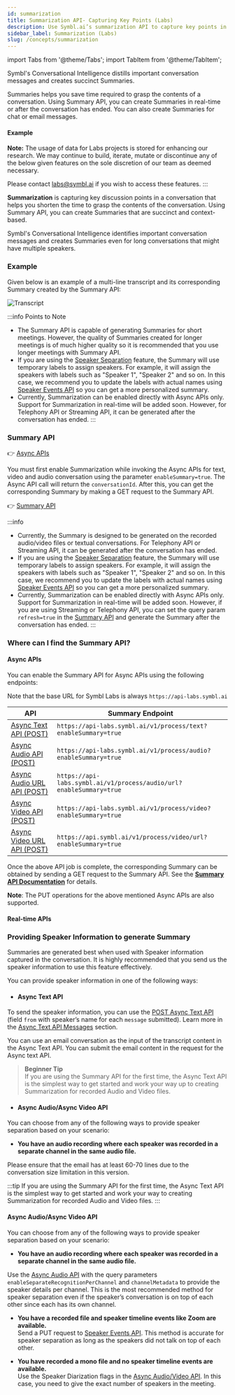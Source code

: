 ```yaml
---
id: summarization
title: Summarization API- Capturing Key Points (Labs)
description: Use Symbl.ai’s summarization API to capture key points in a conversation and create succinct summaries. Learn more.
sidebar_label: Summarization (Labs)
slug: /concepts/summarization
---
```


import Tabs from '@theme/Tabs';
import TabItem from '@theme/TabItem';

Symbl's Conversational Intelligence distills important conversation messages and creates succinct Summaries. 

Summaries helps you save time required to grasp the contents of a conversation. Using Summary API, you can create Summaries in real-time or after the conversation has ended. You can also create Summaries for chat or email messages. 


#### Example

**Note:** The usage of data for Labs projects is stored for enhancing our research.  We may continue to build, iterate, mutate or discontinue any of the below given features on the sole discretion of our team as deemed necessary. 

Please contact labs@symbl.ai if you wish to access these features. 
:::

**Summarization** is capturing key discussion points in a conversation that helps you shorten the time to grasp the contents of the conversation. 
Using Summary API, you can create Summaries that are succinct and context-based. 

Symbl's Conversational Intelligence identifies important conversation messages and creates Summaries even for long conversations that might have multiple speakers. 

### Example

Given below is an example of a multi-line transcript and its corresponding Summary created by the Summary API:

![Transcript](/img/summary_labs_final.png)


:::info Points to Note
- The Summary API is capable of generating Summaries for short meetings. However, the quality of Summaries created for longer meetings is of much higher quality so it is recommended that you use longer meetings with Summary API. 
- If you are using the [Speaker Separation](/docs/async-api/tutorials/get-speaker-separation-audio-video/) feature, the Summary will use temporary labels to assign speakers. For example, it will assign the speakers with labels such as "Speaker 1", "Speaker 2" and so on. In this case, we recommend you to update the labels with actual names using [Speaker Events API](/docs/conversation-api/speaker-events) so you can get a more personalized summary. 
- Currently, Summarization can be enabled directly with Async APIs only. Support for Summarization in real-time will be added soon. However, for Telephony API or Streaming API, it can be generated after the conversation has ended. 
:::

### Summary API

👉 [Async APIs](/docs/async-api/overview/text/post-text)

You must first enable Summarization while invoking the Async APIs for text, video and audio conversation using the parameter `enableSummary=true`. The Async API call will return the `conversationId`. After this, you can get the corresponding Summary by making a GET request to the Summary API. 

👉 [Summary API](/docs/conversation-api/summary)


:::info
- Currently, the Summary is designed to be generated on the recorded audio/video files or textual conversations. For Telephony API or Streaming API, it can be generated after the conversation has ended.
- If you are using the [Speaker Separation](/docs/async-api/tutorials/get-speaker-separation-audio-video/) feature, the Summary will use temporary labels to assign speakers. For example, it will assign the speakers with labels such as "Speaker 1", "Speaker 2" and so on. In this case, we recommend you to update the labels with actual names using [Speaker Events API](/docs/conversation-api/speaker-events) so you can get a more personalized summary. 
- Currently, Summarization can be enabled directly with Async APIs only. Support for Summarization in real-time will be added soon. However, if you are using Streaming or Telephony API, you can set the query param `refresh=true` in the [Summary API](/docs/conversation-api/summary) and generate the Summary after the conversation has ended. 
:::

### Where can I find the Summary API?

#### Async APIs

You can enable the Summary API for Async APIs using the following endpoints: <br/> 

Note that the base URL for Symbl Labs is always `https://api-labs.symbl.ai`

API  | Summary Endpoint
---------- | -------
[Async Text API (POST)](/docs/async-api/overview/text/post-text)| ```https://api-labs.symbl.ai/v1/process/text?enableSummary=true ```
[Async Audio API (POST)](/docs/async-api/overview/audio/post-audio)| ```https://api-labs.symbl.ai/v1/process/audio?enableSummary=true```
[Async Audio URL API (POST)](/docs/async-api/overview/audio/post-audio-url)| ```https://api-labs.symbl.ai/v1/process/audio/url?enableSummary=true```
[Async Video API (POST)](/docs/async-api/overview/video/post-video)| ```https://api-labs.symbl.ai/v1/process/video?enableSummary=true```
[Async Video URL API (POST)](/docs/async-api/overview/video/post-video-url)| ```https://api.symbl.ai/v1/process/video/url?enableSummary=true```

Once the above API job is complete, the corresponding Summary can be obtained by sending a GET request to the Summary API. See the [**Summary API Documentation**](/docs/conversation-api/summary) for details.

**Note**: The PUT operations for the above mentioned Async APIs are also supported. 

#### Real-time APIs

### Providing Speaker Information to generate Summary

Summaries are generated best when used with Speaker information captured in the conversation. It is highly recommended that you send us the speaker information to use this feature effectively.

You can provide speaker information in one of the following ways:

- #### Async Text API

To send the speaker information, you can use the [POST Async Text API](/docs/async-api/overview/text/post-text/) (field `from` with speaker’s name for each `message` submitted). Learn more in the [Async Text API Messages](/docs/async-api/overview/text/post-text/#messages) section.

You can use an email conversation as the input of the transcript content in the Async Text API. You can submit the email content in the request for the Async text API. 


> **Beginner Tip** <br/>
If you are using the Summary API for the first time, the Async Text API is the simplest way to get started and work your way up to creating Summarization for recorded Audio and Video files. 

- #### Async Audio/Async Video API

You can choose from any of the following ways to provide speaker separation based on your scenario:

 - **You have an audio recording where each speaker was recorded in a separate channel in the same audio file.** <br/>
 
Please ensure that the email has at least 60-70 lines due to the conversation size limitation in this version.

:::tip
If you are using the Summary API for the first time, the Async Text API is the simplest way to get started and work your way to creating Summarization for recorded Audio and Video files. 
:::

#### Async Audio/Async Video API

You can choose from any of the following ways to provide speaker separation based on your scenario:

- **You have an audio recording where each speaker was recorded in a separate channel in the same audio file.** <br/>

Use the [Async Audio API](/docs/async-api/overview/audio/post-audio/) with the query parameters `enableSeparateRecognitionPerChannel` and `channelMetadata` to provide the speaker details per channel. This is the most recommended method for speaker separation even if the speaker’s conversation is on top of each other since each has its own channel.

- **You have a recorded file and speaker timeline events like Zoom are available.** <br/>
Send a PUT request to [Speaker Events API](/docs/conversation-api/speaker-events/). This method is accurate for speaker separation as long as the speakers did not talk on top of each other.

- **You have recorded a mono file and no speaker timeline events are available.**<br/>
Use the Speaker Diarization flags in the [Async Audio/Video API](/docs/async-api/tutorials/get-speaker-separation-audio-video/). In this case, you need to give the exact number of speakers in the meeting.